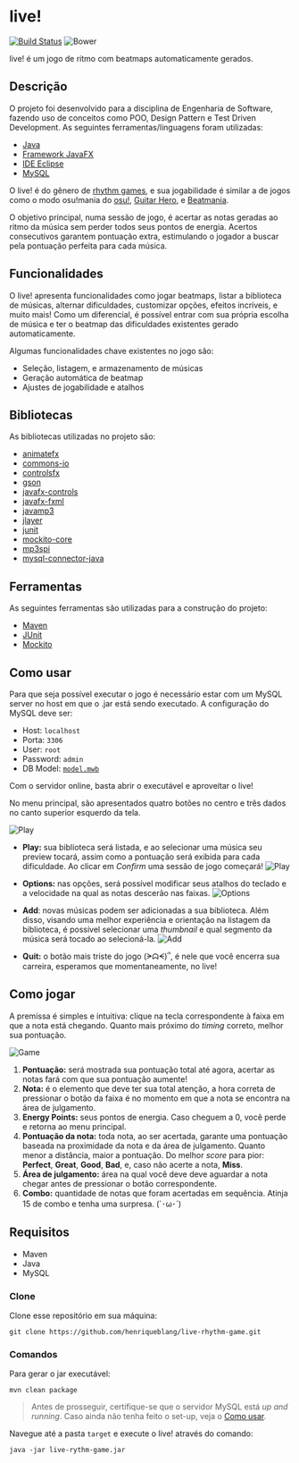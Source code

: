 # live!
[![Build Status](https://travis-ci.org/henriqueblang/live-rhythm-game.svg?branch=main)](https://travis-ci.org/henriqueblang/live-rhythm-game)
![Bower](https://img.shields.io/bower/l/mi?color=blue)

live! é um jogo de ritmo com beatmaps automaticamente gerados.

## Descrição
O projeto foi desenvolvido para a disciplina de Engenharia de Software, fazendo uso de conceitos como POO, Design Pattern e Test Driven Development. As seguintes ferramentas/linguagens foram utilizadas:
* [Java](https://www.java.com/en/)
* [Framework JavaFX](https://openjfx.io)
* [IDE Eclipse](https://www.eclipse.org/downloads/)
* [MySQL](https://www.mysql.com) 

O live! é do gênero de [rhythm games](https://www.google.com/search?client=opera&q=rhythm+games&sourceid=opera&ie=UTF-8&oe=UTF-8), e sua jogabilidade é similar a de jogos como o modo osu!mania do [osu!](https://osu.ppy.sh/home), [Guitar Hero](https://pt.wikipedia.org/wiki/Guitar_Hero_(série)), e [Beatmania](https://en.wikipedia.org/wiki/Beatmania).

O objetivo principal, numa sessão de jogo, é acertar as notas geradas ao ritmo da música sem perder todos seus pontos de energia. Acertos consecutivos garantem pontuação extra, estimulando o jogador a buscar pela pontuação perfeita para cada música.  

## Funcionalidades 

O live! apresenta funcionalidades como jogar beatmaps, listar a biblioteca de músicas, alternar dificuldades, customizar opções, efeitos incríveis, e muito mais!
Como um diferencial, é possível entrar com sua própria escolha de música e ter o beatmap das dificuldades existentes gerado automaticamente.

Algumas funcionalidades chave existentes no jogo são:
* Seleção, listagem, e armazenamento de músicas
* Geração automática de beatmap
* Ajustes de jogabilidade e atalhos

## Bibliotecas 

As bibliotecas utilizadas no projeto são:

* [animatefx](https://mvnrepository.com/artifact/io.github.typhon0/AnimateFX/1.2.0)
* [commons-io](https://mvnrepository.com/artifact/commons-io/commons-io)
* [controlsfx](https://mvnrepository.com/artifact/org.controlsfx/controlsfx)
* [gson](https://mvnrepository.com/artifact/com.google.code.gson/gson)
* [javafx-controls](https://mvnrepository.com/artifact/org.openjfx/javafx-controls)
* [javafx-fxml](https://mvnrepository.com/artifact/org.openjfx/javafx-fxml)
* [javamp3](https://mvnrepository.com/artifact/fr.delthas/javamp3)
* [jlayer](https://mvnrepository.com/artifact/javazoom/jlayer/1.0.1)
* [junit](https://mvnrepository.com/artifact/junit/junit/4.12)
* [mockito-core](https://mvnrepository.com/artifact/org.mockito/mockito-core)
* [mp3spi](https://mvnrepository.com/artifact/com.googlecode.soundlibs/mp3spi)
* [mysql-connector-java](https://mvnrepository.com/artifact/mysql/mysql-connector-java)

## Ferramentas

As seguintes ferramentas são utilizadas para a construção do projeto:
* [Maven](https://maven.apache.org)
* [JUnit](https://junit.org/junit5/)
* [Mockito](https://site.mockito.org)

## Como usar

Para que seja possível executar o jogo é necessário estar com um MySQL server no host em que o .jar está sendo executado. A configuração do MySQL deve ser:
* Host: `localhost`
* Porta: `3306`
* User: `root` 
* Password: `admin`
* DB Model: [`model.mwb`](https://github.com/henriqueblang/live-rhythm-game/blob/main/database/model.mwb)

Com o servidor online, basta abrir o executável e aproveitar o live!

No menu principal, são apresentados quatro botões no centro e três dados no canto superior esquerdo da tela.

![Play](/docs/img/menu.PNG "Play Button")

* **Play:** sua biblioteca será listada, e ao selecionar uma música seu preview tocará, assim como a pontuação será exibida para cada dificuldade. Ao clicar em *Confirm* uma sessão de jogo começará! ![Play](/docs/img/play.PNG "Play Button")

* **Options:** nas opções, será possível modificar seus atalhos do teclado e a velocidade na qual as notas descerão nas faixas. ![Options](/docs/img/options.PNG "Options Button")

* **Add**: novas músicas podem ser adicionadas a sua biblioteca. Além disso, visando uma melhor experiência e orientação na listagem da biblioteca, é possível selecionar uma *thumbnail* e qual segmento da música será tocado ao selecioná-la.  ![Add](/docs/img/add.PNG "Add Button")

* **Quit:** o botão mais triste do jogo (ᗒᗣᗕ)՞, é nele que você encerra sua carreira, esperamos que momentaneamente, no live!

## Como jogar
A premissa é simples e intuitiva: clique na tecla correspondente à faixa em que a nota está chegando. Quanto mais próximo do _timing_ correto, melhor sua pontuação.

![Game](/docs/img/game.PNG "Game")

1. **Pontuação:** será mostrada sua pontuação total até agora, acertar as notas fará com que sua pontuação aumente!
2. **Nota:** é o elemento que deve ter sua total atenção, a hora correta de pressionar o botão da faixa é no momento em que a nota se encontra na área de julgamento.
3. **Energy Points:** seus pontos de energia. Caso cheguem a 0, você perde e retorna ao menu principal. 
4. **Pontuação da nota:** toda nota, ao ser acertada, garante uma pontuação baseada na proximidade da nota e da área de julgamento. Quanto menor a distância, maior a pontuação. Do melhor *score* para pior: **Perfect**, **Great**, **Good**, **Bad**, e, caso não acerte a nota, **Miss**. 
5. **Área de julgamento:** área na qual você deve deve aguardar a nota chegar antes de pressionar o botão correspondente. 
6. **Combo:** quantidade de notas que foram acertadas em sequência. Atinja 15 de combo e tenha uma surpresa. (`･ω･´)

## Requisitos 
* Maven
* Java 
* MySQL

### Clone

Clone esse repositório em sua máquina:

`git clone https://github.com/henriqueblang/live-rhythm-game.git` 

### Comandos

Para gerar o jar executável:

```
mvn clean package
```

> Antes de prosseguir, certifique-se que o servidor MySQL está *up and running*. Caso ainda não tenha feito o set-up, veja o [Como usar](#Como-usar).

Navegue até a pasta ```target``` e execute o live! através do comando:

```
java -jar live-rythm-game.jar
```
